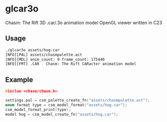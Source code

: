 # glcar3o
Chasm: The Rift 3D .car/.3o animation model OpenGL viewer written in C23

## Usage
```sh
./glcar3o assets/hog.car
[NFO][PAL] assets/chasmpalette.act
[NFO][MDL] anim_count: 9 frame_count: 175440
[NFO][FMT] .CAR - Chasm: The Rift CARacter animation model
```
## Example
```c
#inclue <chasm/chasm.h>

settings.pal = csm_palette_create_fn("assets/chasmpalette.act");
enum format type = csm_model_format("assets/hog.car");
csm_model_format_print(type);
model hog = csm_model_create_fn("assets/hog.car");
```

